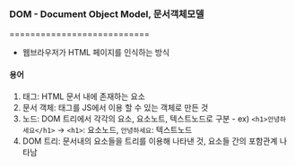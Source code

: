 ### DOM - Document Object Model, 문서객체모델
===========================
* 웹브라우저가 HTML 페이지를 인식하는 방식

#### 용어
1. 태그: HTML 문서 내에 존재하는 요소
2. 문서 객체: 태그를 JS에서 이용 할 수 있는 객체로 만든 것
3. 노드: DOM 트리에서 각각의 요소, 요소노트, 텍스트노드로 구분 - ex) `<h1>안녕하세요</h1>` -> `<h1>`: 요소노드, `안녕하세요`: 텍스트노드
4. DOM 트리: 문서내의 요소들을 트리를 이용해 나타낸 것, 요소들 간의 포함관계 나타남